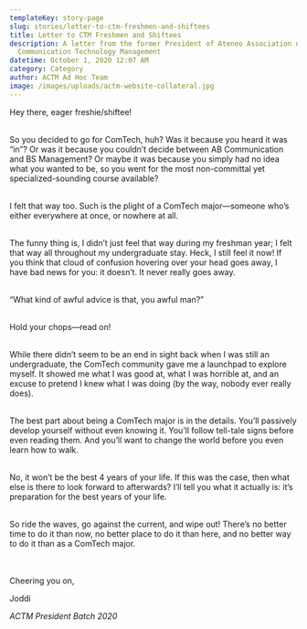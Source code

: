 ```yaml
---
templateKey: story-page
slug: stories/letter-to-ctm-freshmen-and-shiftees
title: Letter to CTM Freshmen and Shiftees
description: A letter from the former President of Ateneo Association of
  Communication Technology Management
datetime: October 1, 2020 12:07 AM
category: Category
author: ACTM Ad Hoc Team
image: /images/uploads/actm-website-collateral.jpg
---
```

Hey there, eager freshie/shiftee! <br/><br/>

So you decided to go for ComTech, huh? Was it because you heard it was “in”? Or was it because you couldn’t decide between AB Communication and BS Management? Or maybe it was because you simply had no idea what you wanted to be, so you went for the most non-committal yet specialized-sounding course available? <br/><br/>

I felt that way too. Such is the plight of a ComTech major—someone who’s either everywhere at once, or nowhere at all. <br/><br/>

The funny thing is, I didn’t just feel that way during my freshman year; I felt that way all throughout my undergraduate stay. Heck, I still feel it now! If you think that cloud of confusion hovering over your head goes away, I have bad news for you: it doesn’t. It never really goes away. <br/><br/>

“What kind of awful advice is that, you awful man?”<br/><br/>

Hold your chops—read on! <br/><br/>

While there didn’t seem to be an end in sight back when I was still an undergraduate, the ComTech community gave me a launchpad to explore myself. It showed me what I was good at, what I was horrible at, and an excuse to pretend I knew what I was doing (by the way, nobody ever really does). <br/><br/>

The best part about being a ComTech major is in the details. You’ll passively develop yourself without even knowing it. You’ll follow tell-tale signs before even reading them. And you’ll want to change the world before you even learn how to walk. <br/><br/>

No, it won’t be the best 4 years of your life. If this was the case, then what else is there to look forward to afterwards? I’ll tell you what it actually is: it’s preparation for the best years of your life. <br/><br/>

So ride the waves, go against the current, and wipe out! There’s no better time to do it than now, no better place to do it than here, and no better way to do it than as a ComTech major.<br/><br/><br/>

Cheering you on, <br/>

Joddi<br/>

*ACTM President Batch 2020*